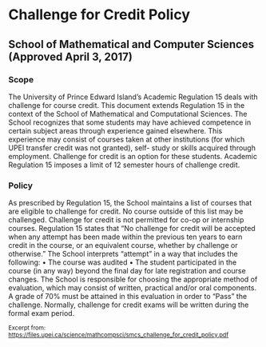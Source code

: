 <h1>Challenge for Credit Policy</h1>
<h2>School of Mathematical and Computer Sciences (Approved April 3, 2017)</h2>

<h3>Scope</h3>
The University of Prince Edward Island’s Academic Regulation 15 deals with challenge
for course credit. This document extends Regulation 15 in the context of the School of
Mathematical and Computational Sciences.
The School recognizes that some students may have achieved competence in certain
subject areas through experience gained elsewhere. This experience may consist of
courses taken at other institutions (for which UPEI transfer credit was not granted), self-
study or skills acquired through employment. Challenge for credit is an option for these
students. Academic Regulation 15 imposes a limit of 12 semester hours of challenge
credit.

<h3>Policy</h3>
As prescribed by Regulation 15, the School maintains a list of courses that are eligible to
challenge for credit. No course outside of this list may be challenged. Challenge for
credit is not permitted for co-op or internship courses.
Regulation 15 states that “No challenge for credit will be accepted when any attempt
has been made within the previous ten years to earn credit in the course, or an
equivalent course, whether by challenge or otherwise.” The School interprets “attempt”
in a way that includes the following:
• The course was audited
• The student participated in the course (in any way) beyond the final day for late
registration and course changes.
The School is responsible for choosing the appropriate method of evaluation, which may
consist of written, practical and/or oral components. A grade of 70% must be attained
in this evaluation in order to “Pass” the challenge.
Normally, challenge for credit exams will be written during the formal exam period.

<sub> Excerpt from: https://files.upei.ca/science/mathcompsci/smcs_challenge_for_credit_policy.pdf </sub>
